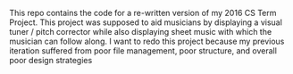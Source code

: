 This repo contains the code for a re-written version of my 2016 CS Term Project. This project was supposed to aid musicians by displaying a visual tuner / pitch corrector while also displaying sheet music with which the musician can follow along.
I want to redo this project because my previous iteration suffered from poor file management, poor structure, and overall poor design strategies

